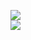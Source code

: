 [![](https://img.shields.io/badge/Made%20With-Github%20Spray-lightgrey.svg?style=for-the-badge&logo=github)](https://github.com/Annihil/github-spray#3563)  
[![](https://i.imgur.com/2DrTn0Z.gif)](https://github.com/Annihil/github-spray)